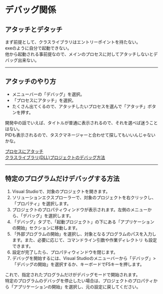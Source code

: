 # デバッグ関係

## アタッチとデタッチ

まず前提として、クラスライブラリはエントリーポイントを持たない。  
exeのように自分で起動できない。  
他から起動される事前提なので、メインのプロセスに対してアタッチしないとデバッグ出来ない。  

---

## アタッチのやり方  

- メニューバーの「デバッグ」を選択。  
- 「プロセスにアタッチ」を選択。  
- たくさん出てくるので、アタッチしたいプロセスを選んで「アタッチ」ボタンを押す。  

開発中の話でいえば、タイトルが普通に表示されるので、それを選べば迷うことはない。  
PIDも表示されるので、タスクマネージャーと合わせて探してもいいんじゃないかな。  

[プロセスにアタッチ](https://qiita.com/lusf/items/d76a3e718f9b4403142f)  
[クラスライブラリ(DLL)プロジェクトのデバッグ方法](https://c-loft.com/blog/?p=1793)  

---

## 特定のプログラムだけデバッグする方法

1. Visual Studioで、対象のプロジェクトを開きます。  
2. ソリューションエクスプローラーで、対象のプロジェクトを右クリックし、「プロパティ」を選択します。  
3. プロジェクトのプロパティウィンドウが表示されます。左側のメニューから、「デバッグ」を選択します。  
4. 「デバッグ」タブで、「起動プロジェクト」の下にある「アプリケーションの開始」セクションに移動します。  
5. 「外部プログラムの開始」を選択し、対象となるプログラムのパスを入力します。また、必要に応じて、コマンドライン引数や作業ディレクトリ も設定できます。  
6. 設定が完了したら、プロパティウィンドウを閉じます。  
7. デバッグを開始するには、Visual Studioのメニューバーから「デバッグ」>「デバッグの開始」を選択するか、キーボードでF5キーを押します。  

これで、指定されたプログラムだけがデバッグモードで開始されます。  
特定のプログラムのデバッグを停止したい場合は、プロジェクトのプロパティから「アプリケーションの開始」を選択し、元の設定に戻してください。  
